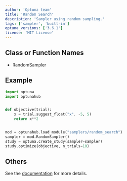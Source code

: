 ```yaml
---
author: 'Optuna team'
title: 'Random Search'
description: 'Sampler using random sampling.'
tags: ['sampler', 'built-in']
optuna_versions: ['3.6.1']
license: 'MIT License'
---
```


## Class or Function Names
- RandomSampler

## Example
```python
import optuna
import optunahub


def objective(trial):
    x = trial.suggest_float("x", -5, 5)
    return x**2


mod = optunahub.load_module("samplers/random_search")
sampler = mod.RandomSampler()
study = optuna.create_study(sampler=sampler)
study.optimize(objective, n_trials=10)
```

## Others
See the [documentation](https://optuna.readthedocs.io/en/stable/reference/samplers/generated/optuna.samplers.RandomSampler.html) for more details.

